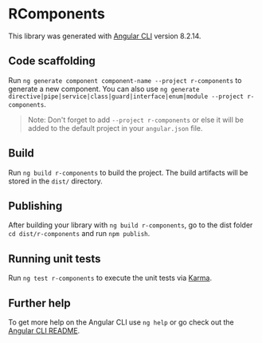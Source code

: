 # RComponents

This library was generated with [Angular CLI](https://github.com/angular/angular-cli) version 8.2.14.

## Code scaffolding

Run `ng generate component component-name --project r-components` to generate a new component. You can also use `ng generate directive|pipe|service|class|guard|interface|enum|module --project r-components`.
> Note: Don't forget to add `--project r-components` or else it will be added to the default project in your `angular.json` file. 

## Build

Run `ng build r-components` to build the project. The build artifacts will be stored in the `dist/` directory.

## Publishing

After building your library with `ng build r-components`, go to the dist folder `cd dist/r-components` and run `npm publish`.

## Running unit tests

Run `ng test r-components` to execute the unit tests via [Karma](https://karma-runner.github.io).

## Further help

To get more help on the Angular CLI use `ng help` or go check out the [Angular CLI README](https://github.com/angular/angular-cli/blob/master/README.md).
